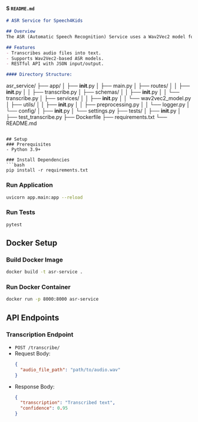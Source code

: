 #### S `README.md`
```markdown
# ASR Service for Speech4Kids

## Overview
The ASR (Automatic Speech Recognition) Service uses a Wav2Vec2 model for audio-to-text transcription. It is built using FastAPI and follows industry best practices for scalability and maintainability.

## Features
- Transcribes audio files into text.
- Supports Wav2Vec2-based ASR models.
- RESTful API with JSON input/output.

#### Directory Structure:
```
asr_service/
├── app/
│   ├── __init__.py
│   ├── main.py
│   ├── routes/
│   │   ├── __init__.py
│   │   ├── transcribe.py
│   ├── schemas/
│   │   ├── __init__.py
│   │   └── transcribe.py
│   ├── services/
│   │   ├── __init__.py
│   │   └── wav2vec2_model.py
│   ├── utils/
│   │   ├── __init__.py
│   │   ├── preprocessing.py
│   │   └── logger.py
│   └── config/
│       ├── __init__.py
│       └── settings.py
├── tests/
│   ├── __init__.py
│   ├── test_transcribe.py
├── Dockerfile
├── requirements.txt
└── README.md
```

## Setup
### Prerequisites
- Python 3.9+

### Install Dependencies
```bash
pip install -r requirements.txt
```

### Run Application
```bash
uvicorn app.main:app --reload
```

### Run Tests
```bash
pytest
```

## Docker Setup
### Build Docker Image
```bash
docker build -t asr-service .
```

### Run Docker Container
```bash
docker run -p 8000:8000 asr-service
```

## API Endpoints
### Transcription Endpoint
- `POST /transcribe/`
- Request Body:
  ```json
  {
    "audio_file_path": "path/to/audio.wav"
  }
  ```
- Response Body:
  ```json
  {
    "transcription": "Transcribed text",
    "confidence": 0.95
  }
  ```
```